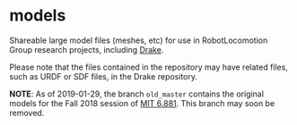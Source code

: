 # models

Shareable large model files (meshes, etc) for use in RobotLocomotion Group
research projects, including [Drake](https://drake.mit.edu/).

Please note that the files contained in the repository may have related files,
such as URDF or SDF files, in the Drake repository.

**NOTE**: As of 2019-01-29, the branch `old_master` contains the original
models for the Fall 2018 session of
[MIT 6.881](http://manipulation.csail.mit.edu/). This branch may soon be
removed.
